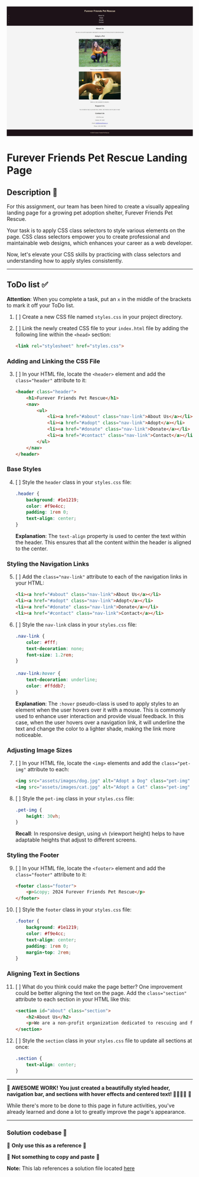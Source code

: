 
![Example of the completed activity](assets/examples/completed-styles.jpg)

# Furever Friends Pet Rescue Landing Page

## Description 📄
For this assignment, our team has been hired to create a visually appealing landing page for a growing pet adoption shelter, Furever Friends Pet Rescue.

Your task is to apply CSS class selectors to style various elements on the page. CSS class selectors empower you to create professional and maintainable web designs, which enhances your career as a web developer.

Now, let's elevate your CSS skills by practicing with class selectors and understanding how to apply styles consistently.

---

## ToDo list ✅
**Attention**: When you complete a task, put an `x` in the middle of the brackets to mark it off your ToDo list.

1. [ ] Create a new CSS file named `styles.css` in your project directory.
2. [ ] Link the newly created CSS file to your `index.html` file by adding the following line within the `<head>` section:

    ```html
    <link rel="stylesheet" href="styles.css">
    ```

### Adding and Linking the CSS File

3. [ ] In your HTML file, locate the `<header>` element and add the `class="header"` attribute to it:

    ```html
    <header class="header">
        <h1>Furever Friends Pet Rescue</h1>
        <nav>
            <ul>
                <li><a href="#about" class="nav-link">About Us</a></li>
                <li><a href="#adopt" class="nav-link">Adopt</a></li>
                <li><a href="#donate" class="nav-link">Donate</a></li>
                <li><a href="#contact" class="nav-link">Contact</a></li>
            </ul>
        </nav>
    </header>
    ```

### Base Styles

4. [ ] Style the `header` class in your `styles.css` file:

    ```css
    .header {
        background: #1e1219;
        color: #f9e4cc;
        padding: 1rem 0;
        text-align: center;
    }
    ```

    **Explanation**: The `text-align` property is used to center the text within the header. This ensures that all the content within the header is aligned to the center.

### Styling the Navigation Links

5. [ ] Add the `class="nav-link"` attribute to each of the navigation links in your HTML:

    ```html
    <li><a href="#about" class="nav-link">About Us</a></li>
    <li><a href="#adopt" class="nav-link">Adopt</a></li>
    <li><a href="#donate" class="nav-link">Donate</a></li>
    <li><a href="#contact" class="nav-link">Contact</a></li>
    ```

6. [ ] Style the `nav-link` class in your `styles.css` file:

    ```css
    .nav-link {
        color: #fff;
        text-decoration: none;
        font-size: 1.2rem;
    }

    .nav-link:hover {
        text-decoration: underline;
        color: #ffddb7;
    }
    ```

    **Explanation**: The `:hover` pseudo-class is used to apply styles to an element when the user hovers over it with a mouse. This is commonly used to enhance user interaction and provide visual feedback. In this case, when the user hovers over a navigation link, it will underline the text and change the color to a lighter shade, making the link more noticeable.

### Adjusting Image Sizes

7. [ ] In your HTML file, locate the `<img>` elements and add the `class="pet-img"` attribute to each:

    ```html
    <img src="assets/images/dog.jpg" alt="Adopt a Dog" class="pet-img" />
    <img src="assets/images/cat.jpg" alt="Adopt a Cat" class="pet-img" />
    ```

8. [ ] Style the `pet-img` class in your `styles.css` file:

    ```css
    .pet-img {
        height: 30vh;
    }
    ```

    **Recall**: In responsive design, using `vh` (viewport height) helps to have adaptable heights that adjust to different screens.

### Styling the Footer

9. [ ] In your HTML file, locate the `<footer>` element and add the `class="footer"` attribute to it:

    ```html
    <footer class="footer">
        <p>&copy; 2024 Furever Friends Pet Rescue</p>
    </footer>
    ```

10. [ ] Style the `footer` class in your `styles.css` file:

    ```css
    .footer {
        background: #1e1219;
        color: #f9e4cc;
        text-align: center;
        padding: 1rem 0;
        margin-top: 2rem;
    }
    ```

### Aligning Text in Sections

11. [ ] What do you think could make the page better? One improvement could be better aligning the text on the page. Add the `class="section"` attribute to each section in your HTML like this:

    ```html
    <section id="about" class="section">
        <h2>About Us</h2>
        <p>We are a non-profit organization dedicated to rescuing and finding homes for abandoned pets.</p>
    </section>
    ```

12. [ ] Style the `section` class in your `styles.css` file to update all sections at once:

    ```css
    .section {
        text-align: center;
    }
    ```

---

🎊 **AWESOME WORK! You just created a beautifully styled header, navigation bar, and sections with hover effects and centered text! 💃🏻🕺🏾** 🎊

While there's more to be done to this page in future activities, you've already learned and done a lot to greatly improve the page's appearance.

---

### Solution codebase 👀
🛑 **Only use this as a reference** 🛑

💾 **Not something to copy and paste** 💾

**Note:** This lab references a solution file located [here](https://github.com/HackerUSA-CE/sdai-ic-d4-css-classes/tree/solution)
